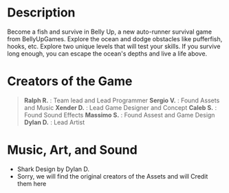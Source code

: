 # Description
Become a fish and survive in Belly Up, a new auto-runner survival game from BellyUpGames. Explore the ocean and dodge obstacles like pufferfish, hooks, etc. Explore two unique levels that will test your skills. If you survive long enough, you can escape the ocean's depths and live a life above. 

# Creators of the Game

>**Ralph R.** : Team lead and Lead Programmer
>**Sergio V.** : Found Assets and Music
>**Xender D.** : Lead Game Designer and Concept
>**Caleb S.** : Found Sound Effects
>**Massimo S.** : Found Assest and Game Design
>**Dylan D.** : Lead Artist

# Music, Art, and Sound
- Shark Design by Dylan D.
- Sorry,  we will find the original creators of the Assets and will Credit them here


